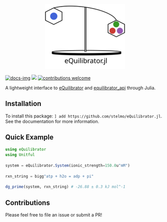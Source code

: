 <br>
<div align="center">
    <img src="docs/src/assets/header.svg?maxAge=0" width="50%">
</div>

[docs-img]:https://img.shields.io/badge/docs-latest-blue.svg
[docs-url]: https://stelmo.github.io/eQuilibrator.jl/dev
 
[ci-img]: https://github.com/stelmo/eQuilibrator.jl/actions/workflows/ci.yml/badge.svg?branch=main
[ci-url]: https://github.com/stelmo/eQuilibrator.jl/actions/workflows/ci.yml

[cov-img]: https://codecov.io/gh/stelmo/eQuilibrator.jl/branch/main/graph/badge.svg?token=WIQVsI0ZGJ
[cov-url]: https://codecov.io/gh/stelmo/eQuilibrator.jl

[contrib]: https://img.shields.io/badge/contributions-welcome-brightgreen.svg?style=flat

[license-img]: http://img.shields.io/badge/license-MIT-brightgreen.svg?style=flat
[license-url]: LICENSE

[![docs-img]][docs-url] [![][license-img]][license-url] [![contributions welcome][contrib]](https://github.com/stelmo/eQuilibrator.jl/issues)

A lightweight interface to [eQuilibrator](https://equilibrator.weizmann.ac.il/) and [equilibrator_api](https://gitlab.com/equilibrator/equilibrator-api) through Julia.

## Installation

To install this package: `] add https://github.com/stelmo/eQuilibrator.jl`. See the documentation for more information.

## Quick Example
```julia
using eQuilibrator
using Unitful

system = eQuilibrator.System(ionic_strength=150.0u"mM")

rxn_string = bigg"atp + h2o = adp + pi"

dg_prime(system, rxn_string) # -26.88 ± 0.3 kJ mol^-1
```

## Contributions
Please feel free to file an issue or submit a PR! 
